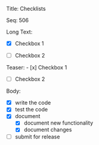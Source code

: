 Title:  Checklists

Seq:    506

Long Text:

- [x] Checkbox 1
- [ ] Checkbox 2


Teaser: - [x] Checkbox 1
- [ ] Checkbox 2


Body:

- [X] write the code
- [X] test the code
- [X] document
	- [X] document new functionality
	- [X] document changes
- [ ] submit for release
